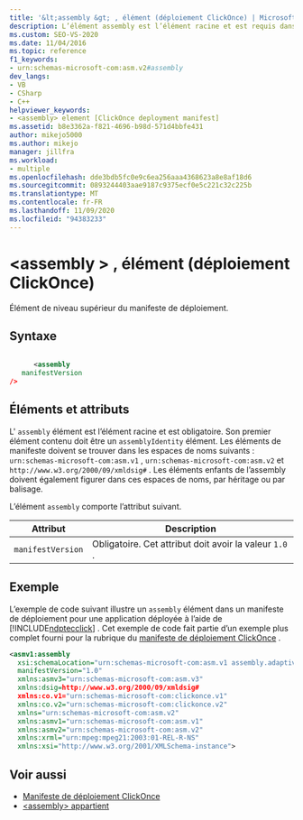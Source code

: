 ```yaml
---
title: '&lt;assembly &gt; , élément (déploiement ClickOnce) | Microsoft Docs'
description: L’élément assembly est l’élément racine et est requis dans le déploiement ClickOnce. Son premier élément contenu doit être un élément assemblyIdentity.
ms.custom: SEO-VS-2020
ms.date: 11/04/2016
ms.topic: reference
f1_keywords:
- urn:schemas-microsoft-com:asm.v2#assembly
dev_langs:
- VB
- CSharp
- C++
helpviewer_keywords:
- <assembly> element [ClickOnce deployment manifest]
ms.assetid: b8e3362a-f821-4696-b98d-571d4bbfe431
author: mikejo5000
ms.author: mikejo
manager: jillfra
ms.workload:
- multiple
ms.openlocfilehash: dde3bdb5fc0e9c6ea256aaa4368623a8e8af18d6
ms.sourcegitcommit: 0893244403aae9187c9375ecf0e5c221c32c225b
ms.translationtype: MT
ms.contentlocale: fr-FR
ms.lasthandoff: 11/09/2020
ms.locfileid: "94383233"
---
```

# <a name="ltassemblygt-element-clickonce-deployment"></a>&lt;assembly &gt; , élément (déploiement ClickOnce)
Élément de niveau supérieur du manifeste de déploiement.

## <a name="syntax"></a>Syntaxe

```xml

      <assembly  
   manifestVersion
/>
```

## <a name="elements-and-attributes"></a>Éléments et attributs
 L' `assembly` élément est l’élément racine et est obligatoire. Son premier élément contenu doit être un `assemblyIdentity` élément. Les éléments de manifeste doivent se trouver dans les espaces de noms suivants : `urn:schemas-microsoft-com:asm.v1` , `urn:schemas-microsoft-com:asm.v2` et `http://www.w3.org/2000/09/xmldsig#` . Les éléments enfants de l’assembly doivent également figurer dans ces espaces de noms, par héritage ou par balisage.

 L’élément `assembly` comporte l’attribut suivant.

|Attribut|Description|
|---------------|-----------------|
|`manifestVersion`|Obligatoire. Cet attribut doit avoir la valeur `1.0` .|

## <a name="example"></a>Exemple
 L’exemple de code suivant illustre un `assembly` élément dans un manifeste de déploiement pour une application déployée à l’aide de [!INCLUDE[ndptecclick](../deployment/includes/ndptecclick_md.md)] . Cet exemple de code fait partie d’un exemple plus complet fourni pour la rubrique du [manifeste de déploiement ClickOnce](../deployment/clickonce-deployment-manifest.md) .

```xml
<asmv1:assembly
  xsi:schemaLocation="urn:schemas-microsoft-com:asm.v1 assembly.adaptive.xsd"
  manifestVersion="1.0"
  xmlns:asmv3="urn:schemas-microsoft-com:asm.v3"
  xmlns:dsig=http://www.w3.org/2000/09/xmldsig#
  xmlns:co.v1="urn:schemas-microsoft-com:clickonce.v1"
  xmlns:co.v2="urn:schemas-microsoft-com:clickonce.v2"
  xmlns="urn:schemas-microsoft-com:asm.v2"
  xmlns:asmv1="urn:schemas-microsoft-com:asm.v1"
  xmlns:asmv2="urn:schemas-microsoft-com:asm.v2"
  xmlns:xrml="urn:mpeg:mpeg21:2003:01-REL-R-NS"
  xmlns:xsi="http://www.w3.org/2001/XMLSchema-instance">
```

## <a name="see-also"></a>Voir aussi
- [Manifeste de déploiement ClickOnce](../deployment/clickonce-deployment-manifest.md)
- [\<assembly> appartient](../deployment/assembly-element-clickonce-application.md)